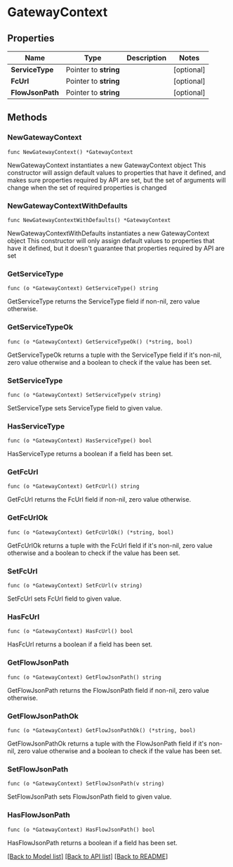 # GatewayContext

## Properties

Name | Type | Description | Notes
------------ | ------------- | ------------- | -------------
**ServiceType** | Pointer to **string** |  | [optional] 
**FcUrl** | Pointer to **string** |  | [optional] 
**FlowJsonPath** | Pointer to **string** |  | [optional] 

## Methods

### NewGatewayContext

`func NewGatewayContext() *GatewayContext`

NewGatewayContext instantiates a new GatewayContext object
This constructor will assign default values to properties that have it defined,
and makes sure properties required by API are set, but the set of arguments
will change when the set of required properties is changed

### NewGatewayContextWithDefaults

`func NewGatewayContextWithDefaults() *GatewayContext`

NewGatewayContextWithDefaults instantiates a new GatewayContext object
This constructor will only assign default values to properties that have it defined,
but it doesn't guarantee that properties required by API are set

### GetServiceType

`func (o *GatewayContext) GetServiceType() string`

GetServiceType returns the ServiceType field if non-nil, zero value otherwise.

### GetServiceTypeOk

`func (o *GatewayContext) GetServiceTypeOk() (*string, bool)`

GetServiceTypeOk returns a tuple with the ServiceType field if it's non-nil, zero value otherwise
and a boolean to check if the value has been set.

### SetServiceType

`func (o *GatewayContext) SetServiceType(v string)`

SetServiceType sets ServiceType field to given value.

### HasServiceType

`func (o *GatewayContext) HasServiceType() bool`

HasServiceType returns a boolean if a field has been set.

### GetFcUrl

`func (o *GatewayContext) GetFcUrl() string`

GetFcUrl returns the FcUrl field if non-nil, zero value otherwise.

### GetFcUrlOk

`func (o *GatewayContext) GetFcUrlOk() (*string, bool)`

GetFcUrlOk returns a tuple with the FcUrl field if it's non-nil, zero value otherwise
and a boolean to check if the value has been set.

### SetFcUrl

`func (o *GatewayContext) SetFcUrl(v string)`

SetFcUrl sets FcUrl field to given value.

### HasFcUrl

`func (o *GatewayContext) HasFcUrl() bool`

HasFcUrl returns a boolean if a field has been set.

### GetFlowJsonPath

`func (o *GatewayContext) GetFlowJsonPath() string`

GetFlowJsonPath returns the FlowJsonPath field if non-nil, zero value otherwise.

### GetFlowJsonPathOk

`func (o *GatewayContext) GetFlowJsonPathOk() (*string, bool)`

GetFlowJsonPathOk returns a tuple with the FlowJsonPath field if it's non-nil, zero value otherwise
and a boolean to check if the value has been set.

### SetFlowJsonPath

`func (o *GatewayContext) SetFlowJsonPath(v string)`

SetFlowJsonPath sets FlowJsonPath field to given value.

### HasFlowJsonPath

`func (o *GatewayContext) HasFlowJsonPath() bool`

HasFlowJsonPath returns a boolean if a field has been set.


[[Back to Model list]](../README.md#documentation-for-models) [[Back to API list]](../README.md#documentation-for-api-endpoints) [[Back to README]](../README.md)


